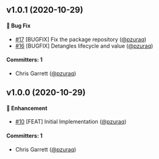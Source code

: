 ## v1.0.1 (2020-10-29)

#### :bug: Bug Fix
* [#17](https://github.com/pzuraq/ember-could-get-used-to-this/pull/17) [BUGFIX] Fix the package repository ([@pzuraq](https://github.com/pzuraq))
* [#16](https://github.com/pzuraq/ember-could-get-used-to-this/pull/16) [BUGFIX] Detangles lifecycle and value ([@pzuraq](https://github.com/pzuraq))

#### Committers: 1
- Chris Garrett ([@pzuraq](https://github.com/pzuraq))


## v1.0.0 (2020-10-29)

#### :rocket: Enhancement
* [#10](https://github.com/pzuraq/ember-could-get-used-to-this/pull/10) [FEAT] Initial Implementation ([@pzuraq](https://github.com/pzuraq))

#### Committers: 1
- Chris Garrett ([@pzuraq](https://github.com/pzuraq))

